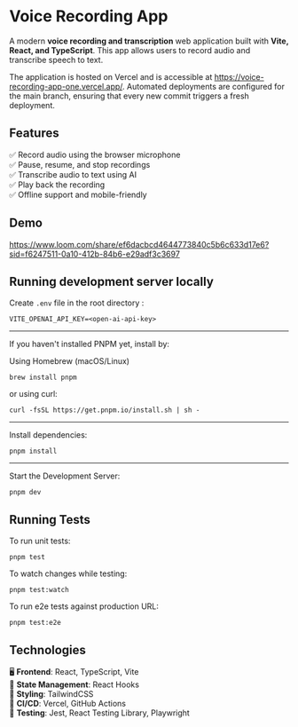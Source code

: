 # Voice Recording App

A modern **voice recording and transcription** web application built with **Vite, React, and TypeScript**. This app allows users to record audio and transcribe speech to text.

The application is hosted on Vercel and is accessible at https://voice-recording-app-one.vercel.app/. Automated deployments are configured for the main branch, ensuring that every new commit triggers a fresh deployment.

## Features

✅ Record audio using the browser microphone  
✅ Pause, resume, and stop recordings  
✅ Transcribe audio to text using AI  
✅ Play back the recording  
✅ Offline support and mobile-friendly

## Demo

https://www.loom.com/share/ef6dacbcd4644773840c5b6c633d17e6?sid=f6247511-0a10-412b-84b6-e29adf3c3697

## Running development server locally

Create `.env` file in the root directory :

```
VITE_OPENAI_API_KEY=<open-ai-api-key>
```

---

If you haven't installed PNPM yet, install by:

Using Homebrew (macOS/Linux)

```
brew install pnpm
```

or using curl:

```
curl -fsSL https://get.pnpm.io/install.sh | sh -
```

---

Install dependencies:

```
pnpm install
```

---

Start the Development Server:

```
pnpm dev
```

## Running Tests

To run unit tests:

```
pnpm test
```

To watch changes while testing:

```
pnpm test:watch
```

To run e2e tests against production URL:

```
pnpm test:e2e
```

## Technologies

🖥️ **Frontend**: React, TypeScript, Vite  
🔄 **State Management**: React Hooks  
🎨 **Styling**: TailwindCSS  
🚀 **CI/CD**: Vercel, GitHub Actions  
🧪 **Testing**: Jest, React Testing Library, Playwright

